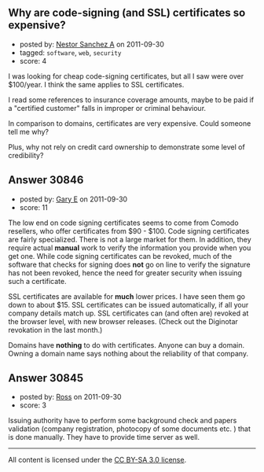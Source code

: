 ## Why are code-signing (and SSL) certificates so expensive?

- posted by: [Nestor Sanchez A](https://stackexchange.com/users/-1/1476-nestor-sanchez-a) on 2011-09-30
- tagged: `software`, `web`, `security`
- score: 4

I was looking for cheap code-signing certificates, but all I saw were over $100/year. I think the same applies to SSL certificates.

I read some references to insurance coverage amounts, maybe to be paid if a "certified customer" falls in improper or criminal behaviour.

In comparison to domains, certificates are very expensive. Could someone tell me why?

Plus, why not rely on credit card ownership to demonstrate some level of credibility?



## Answer 30846

- posted by: [Gary E](https://stackexchange.com/users/-1/2587-gary-e) on 2011-09-30
- score: 11

The low end on code signing certificates seems to come from Comodo resellers, who offer certificates from $90 - $100. Code signing certificates are fairly specialized. There is not a large market for them. In addition, they require actual **manual** work to verify the information you provide when you get one. While code signing certificates can be revoked, much of the software that checks for signing does **not** go on line to verify the signature has not been revoked, hence the need for greater security when issuing such a certificate.

SSL certificates are available for **much** lower prices. I have seen them go down to about $15. SSL certificates can be issued automatically, if all your company details match up. SSL certificates can (and often are) revoked at the browser level, with new browser releases. (Check out the Diginotar revokation in the last month.)

Domains have **nothing** to do with certificates. Anyone can buy a domain. Owning a domain name says nothing about the reliability of that company.



## Answer 30845

- posted by: [Ross](https://stackexchange.com/users/-1/1390-ross) on 2011-09-30
- score: 3

Issuing authority have to perform some background check and papers validation (company registration, photocopy of some documents etc. ) that is done manually. They have to provide time server as well.



---

All content is licensed under the [CC BY-SA 3.0 license](https://creativecommons.org/licenses/by-sa/3.0/).
